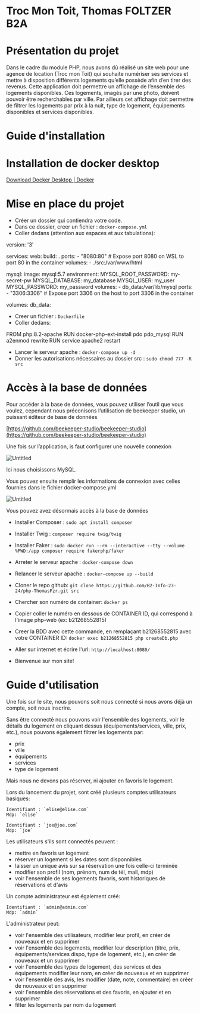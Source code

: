 # Troc Mon Toit, Thomas FOLTZER B2A #

# Présentation du projet

Dans le cadre du module PHP, nous avons dû réalisé un site web pour
une agence de location (Troc mon Toit) qui souhaite numériser ses services
et mettre à disposition différents logements qu’elle possède afin d’en tirer des revenus.
Cette application doit permettre un affichage de l’ensemble des logements disponibles. Ces
logements, imagés par une photo, doivent pouvoir être recherchables par ville.
Par ailleurs cet affichage doit permettre de filtrer les logements par prix à la nuit, 
type de logement, équipements disponibles et services disponibles.

# Guide d'installation


# Installation de docker desktop

[Download Docker Desktop | Docker](https://www.docker.com/products/docker-desktop/)

# Mise en place du projet

- Créer un dossier qui contiendra votre code.
- Dans ce dossier, creer un fichier : `docker-compose.yml`
- Coller dedans (attention aux espaces et aux tabulations):



version: '3'

services:
  web:
    build: .
    ports:
      - "8080:80" # Expose port 8080 on WSL to port 80 in the container
    volumes:
      - ./src:/var/www/html

  mysql:
    image: mysql:5.7
    environment:
      MYSQL_ROOT_PASSWORD: my-secret-pw
      MYSQL_DATABASE: my_database
      MYSQL_USER: my_user
      MYSQL_PASSWORD: my_password
    volumes:
      - db_data:/var/lib/mysql
    ports:
      - "3306:3306" # Expose port 3306 on the host to port 3306 in the container

volumes:
  db_data:




- Creer un fichier : `Dockerfile`
- Coller dedans:



  
FROM php:8.2-apache
RUN docker-php-ext-install pdo pdo_mysql
RUN a2enmod rewrite
RUN service apache2 restart




- Lancer le serveur apache : `docker-compose up -d`
- Donner les autorisations nécessaires au dossier src : `sudo chmod 777 -R src`


# Accès à la base de données

Pour accéder à la base de données, vous pouvez utiliser l’outil que vous voulez, cependant nous préconisons l’utilisation de beekeeper studio, un puissant éditeur de base de données 

[https://github.com/beekeeper-studio/beekeeper-studio](https://github.com/beekeeper-studio/beekeeper-studio)

Une fois sur l’application, is faut configurer une nouvelle connexion 

![Untitled](https://i.imgur.com/RZ693Z2.png)

Ici nous choisissons MySQL. 

Vous pouvez ensuite remplir les informations de connexion avec celles fournies dans le fichier docker-compose.yml

![Untitled](https://i.imgur.com/uxmEInv.png)

Vous pouvez avez désormais accès à la base de données 


- Installer Composer : `sudo apt install composer`
- Installer Twig : `composer require twig/twig`
- Installer Faker : `sudo docker run --rm --interactive --tty --volume %PWD:/app composer require fakerphp/faker`

- Arreter le serveur apache : `docker-compose down`
- Relancer le serveur apache : `docker-compose up --build`

- Cloner le repo github: `git clone https://github.com/B2-Info-23-24/php-ThomasFzr.git src`

- Chercher son numéro de container: `docker ps`
- Copier coller le numéro en dessous de CONTAINER ID, qui correspond à l'image php-web (ex: b21268552815)

- Creer la BDD avec cette commande, en remplaçant b21268552815 
  avec votre CONTAINER ID: `docker exec b21268552815 php createDb.php`

- Aller sur internet et écrire l'url: `http://localhost:8080/`
- Bienvenue sur mon site!

  
# Guide d'utilisation

Une fois sur le site, nous pouvons soit nous connecté si nous avons déjà 
un compte, soit nous inscrire.

Sans être connecté nous pouvons voir l'ensemble des logements, voir
le détails du logement en cliquant dessus (équipements/services, ville, prix, etc.),
nous pouvons également filtrer les logements par:
- prix
- ville
- équipements
- services
- type de logement

Mais nous ne devons pas réserver, ni ajouter en favoris le logement.

Lors du lancement du projet, sont créé plusieurs comptes utilisateurs basiques:

    Identifiant : `elise@elise.com`
    Mdp: `elise`

    Identifiant : `joe@joe.com`
    Mdp: `joe`

Les utilisateurs s'ils sont connectés peuvent :
- mettre en favoris un logement
- réserver un logement si les dates sont disponnibles
- laisser un unique avis sur sa réservation une fois celle-ci terminée
- modifier son profil (nom, prénom, num de tél, mail, mdp)
- voir l'ensemble de ses logements favoris, sont historiques de 
  réservations et d'avis

Un compte administrateur est également créé:

    Identifiant : `admin@admin.com`
    Mdp: `admin`

L'administrateur peut:
- voir l'ensemble des utilisateurs, modifier leur profil, en créer 
  de nouveaux et en supprimer
- voir l'ensemble des logements, modifier leur description 
  (titre, prix, équipements/services dispo, type de logement, etc.), 
  en créer de nouveaux et un supprimer
- voir l'ensemble des types de logement, des services et des équipements
  modifier leur nom, en créer de nouveaux et en supprimer
- voir l'ensemble des avis, les modifier (date, note, commentaire)
  en créer de nouveaux et en supprimer
- voir l'ensemble des réservations et des favoris, en ajouter et en supprimer
- filter les logements par nom du logement




